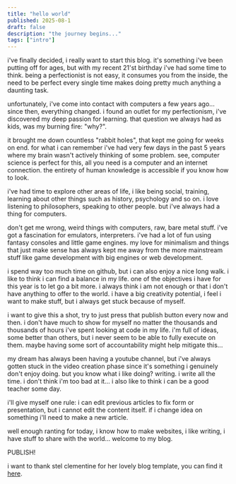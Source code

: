 ```yaml
---
title: "hello world"
published: 2025-08-1
draft: false
description: "the journey begins..."
tags: ["intro"]
---
```


i've finally decided, i really want to start this blog. it's something i've been putting off for ages, but with my recent 21'st birthday i've had some time to think. being a perfectionist is not easy, it consumes you from the inside, the need to be perfect every single time makes doing pretty much anything a daunting task.

unfortunately, i've come into contact with computers a few years ago... since then, everything changed. i found an outlet for my perfectionism, i've discovered my deep passion for learning. that question we always had as kids, was my burning fire: "why?".

it brought me down countless "rabbit holes", that kept me going for weeks on end. for what i can remember i've had very few days in the past 5 years where my brain wasn't actively thinking of some problem. see, computer science is perfect for this, all you need is a computer and an internet connection. the entirety of human knowledge is accessible if you know how to look.

i've had time to explore other areas of life, i like being social, training, learning about other things such as history, psychology and so on. i love listening to philosophers, speaking to other people. but i've always had a thing for computers.

don't get me wrong, weird things with computers, raw, bare metal stuff. i've got a fascination for emulators, interpreters. i've had a lot of fun using fantasy consoles and little game engines. my love for minimalism and things that just make sense has always kept me away from the more mainstream stuff like game development with big engines or web development.

i spend way too much time on github, but i can also enjoy a nice long walk. i like to think i can find a balance in my life. one of the objectives i have for this year is to let go a bit more. i always think i am not enough or that i don't have anything to offer to the world. i have a big creativity potential, i feel i want to make stuff, but i always get stuck because of myself.

i want to give this a shot, try to just press that publish button every now and then. i don't have much to show for myself no matter the thousands and thousands of hours i've spent looking at code in my life. i'm full of ideas, some better than others, but i never seem to be able to fully execute on them. maybe having some sort of accountability might help mitigate this...

my dream has always been having a youtube channel, but i've always gotten stuck in the video creation phase since it's something i genuinely don't enjoy doing. but you know what i like doing? writing. i write all the time. i don't think i'm too bad at it... i also like to think i can be a good teacher some day.

i'll give myself one rule: i can edit previous articles to fix form or presentation, but i cannot edit the content itself. if i change idea on something i'll need to make a new article.

well enough ranting for today, i know how to make websites, i like writing, i have stuff to share with the world... welcome to my blog.

PUBLISH!

i want to thank stel clementine for her lovely blog template, you can find it [here](https://github.com/stelcodes/multiterm-astro).
